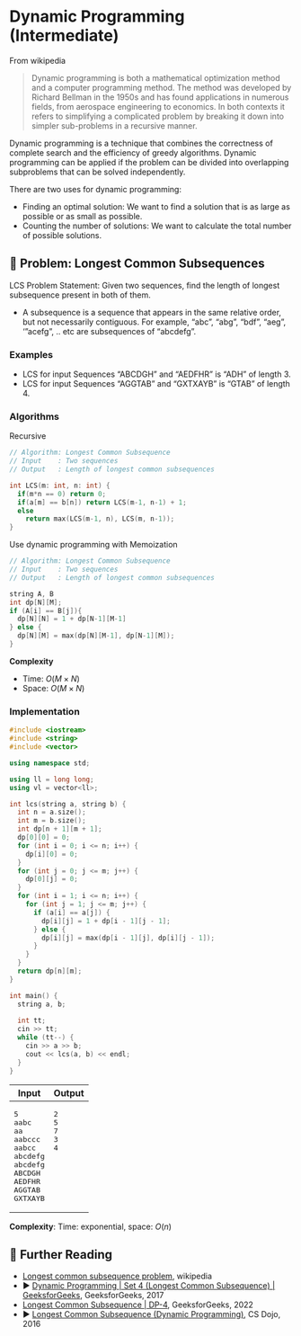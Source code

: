 # Dynamic Programming (Intermediate)

From wikipedia

> Dynamic programming is both a mathematical optimization method and a computer programming method. The method was developed by Richard Bellman in the 1950s and has found applications in numerous fields, from aerospace engineering to economics. In both contexts it refers to simplifying a complicated problem by breaking it down into simpler sub-problems in a recursive manner.

Dynamic programming is a technique that combines the correctness of complete 
search and the efficiency of greedy algorithms. Dynamic programming can be
applied if the problem can be divided into overlapping subproblems that can be 
solved independently.

There are two uses for dynamic programming:

* Finding an optimal solution: We want to find a solution that is as large as possible or as small as possible.
* Counting the number of solutions: We want to calculate the total number of possible solutions.

## 💢 Problem: Longest Common Subsequences

LCS Problem Statement: Given two sequences, find the length of longest subsequence present in both of them.

* A subsequence is a sequence that appears in the same relative order, but not necessarily contiguous. For example, “abc”, “abg”, “bdf”, “aeg”, ‘”acefg”, .. etc are subsequences of “abcdefg”. 

### Examples

* LCS for input Sequences “ABCDGH” and “AEDFHR” is “ADH” of length 3. 
* LCS for input Sequences “AGGTAB” and “GXTXAYB” is “GTAB” of length 4. 

### Algorithms

Recursive

```cpp
// Algorithm: Longest Common Subsequence
// Input    : Two sequences
// Output   : Length of longest common subsequences

int LCS(m: int, n: int) {
  if(m*n == 0) return 0;
  if(a[m] == b[n]) return LCS(m-1, n-1) + 1;
  else
    return max(LCS(m-1, n), LCS(m, n-1));
}
```

Use dynamic programming with Memoization

```cpp
// Algorithm: Longest Common Subsequence
// Input    : Two sequences
// Output   : Length of longest common subsequences

string A, B
int dp[N][M];
if (A[i] == B[j]){
  dp[N][N] = 1 + dp[N-1][M-1]
} else {
  dp[N][M] = max(dp[N][M-1], dp[N-1][M]);
}
```

**Complexity**

* Time: $O(M \times N)$
* Space: $O(M \times N)$

### Implementation

```cpp
#include <iostream>
#include <string>
#include <vector>

using namespace std;

using ll = long long;
using vl = vector<ll>;

int lcs(string a, string b) {
  int n = a.size();
  int m = b.size();
  int dp[n + 1][m + 1];
  dp[0][0] = 0;
  for (int i = 0; i <= n; i++) {
    dp[i][0] = 0;
  }
  for (int j = 0; j <= m; j++) {
    dp[0][j] = 0;
  }
  for (int i = 1; i <= n; i++) {
    for (int j = 1; j <= m; j++) {
      if (a[i] == a[j]) {
        dp[i][j] = 1 + dp[i - 1][j - 1];
      } else {
        dp[i][j] = max(dp[i - 1][j], dp[i][j - 1]);
      }
    }
  }
  return dp[n][m];
}

int main() {
  string a, b;
  
  int tt;
  cin >> tt;
  while (tt--) {
    cin >> a >> b;
    cout << lcs(a, b) << endl;
  }
}
```

<table>
<thead>
<th>Input</th>
<th>Output</th>
</thead>
<tbody>
<tr>
<td valign="top">
<pre>5
aabc
aa
aabccc
aabcc
abcdefg
abcdefg
ABCDGH
AEDFHR
AGGTAB
GXTXAYB</pre>
</td>
<td valign="top">
<pre>2
5
7
3
4</pre>
</td>
</tr>
</tbody>
</table>

**Complexity**: Time: exponential, space: $O(n)$

## 🔗 Further Reading

* [Longest common subsequence problem](https://en.wikipedia.org/wiki/Longest_common_subsequence_problem), wikipedia
* ▶️ [Dynamic Programming | Set 4 (Longest Common Subsequence) | GeeksforGeeks](https://www.youtube.com/watch?v=HgUOWB0StNE&ab_channel=GeeksforGeeks), GeeksforGeeks, 2017
* [Longest Common Subsequence | DP-4](https://www.geeksforgeeks.org/longest-common-subsequence-dp-4/), GeeksforGeeks, 2022
* ▶️ [Longest Common Subsequence (Dynamic Programming)](https://www.youtube.com/watch?v=Qf5R-uYQRPk&ab_channel=CSDojo), CS Dojo, 2016
